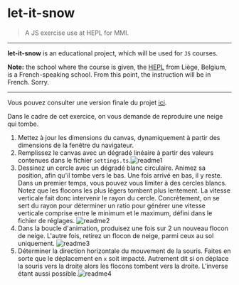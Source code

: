 # let-it-snow

> A JS exercise use at HEPL for MMI.

* * *

**let-it-snow** is an educational project, which will be used for `JS` courses.

**Note:** the school where the course is given, the [HEPL](https://hepl.be) from Liège, Belgium, is a French-speaking school. From this point, the instruction will be in French. Sorry.

* * *

Vous pouvez consulter une version finale du projet [ici](https://hepl-mmi.github.io/let-it-snow/).

Dans le cadre de cet exercice, on vous demande de reproduire une neige qui tombe.


1. Mettez à jour les dimensions du canvas, dynamiquement à partir des dimensions de la fenêtre du navigateur.
2. Remplissez le canvas avec un dégradé linéaire à partir des valeurs contenues dans le fichier `settings.ts`.![readme1](img/readme1.gif)
3. Dessinez un cercle avec un dégradé blanc circulaire. Animez sa position, afin qu'il tombe vers le bas. Une fois arrivé en bas, il y reste. Dans un premier temps, vous pouvez vous limiter à des cercles blancs. Notez que les flocons les plus légers tombent plus lentement. La vitesse verticale fait donc intervenir le rayon du cercle. Concrètement, on se sert du rayon pour déterminer un ratio pour générer une vitesse verticale comprise entre le minimum et le maximum, défini dans le fichier de réglages. ![readme2](img/readme2.gif)
4. Dans la boucle d'animation, produisez une fois sur 2 un nouveau flocon de neige. L'autre fois, retirez un flocon de neige, parmi ceux au sol uniquement. ![readme3](img/readme3.gif)
5. Déterminer la direction horizontale du mouvement de la souris. Faites en sorte que le déplacement en `x` soit impacté. Autrement dit si on déplace la souris vers la droite alors les flocons tombent vers la droite. L’inverse étant aussi possible.![readme4](img/readme4.gif)
